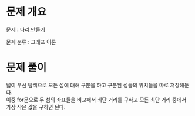 # 문제 개요

문제 : [다리 만들기](https://www.acmicpc.net/problem/2146)

문제 분류 : 그래프 이론

# 문제 풀이

넓이 우선 탐색으로 모든 섬에 대해 구분을 하고 구분된 섬들의 위치들을 따로 저장해둔다.  
이중 for문으로 두 섬의 좌표들을 비교해서 최단 거리를 구하고 모든 최단 거리 중에서 가장 작은 값을 구하면 된다.
